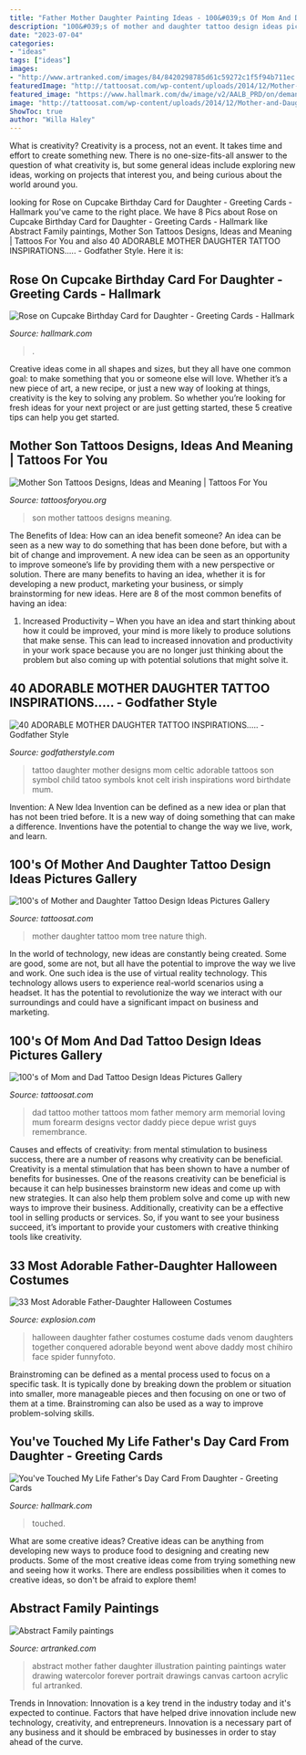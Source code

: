 ```yaml
---
title: "Father Mother Daughter Painting Ideas - 100&#039;s Of Mom And Dad Tattoo Design Ideas Pictures Gallery"
description: "100&#039;s of mother and daughter tattoo design ideas pictures gallery"
date: "2023-07-04"
categories:
- "ideas"
tags: ["ideas"]
images:
- "http://www.artranked.com/images/84/8420298785d61c59272c1f5f94b711ec.jpg"
featuredImage: "http://tattoosat.com/wp-content/uploads/2014/12/Mother-and-Daughter-10.jpg"
featured_image: "https://www.hallmark.com/dw/image/v2/AALB_PRD/on/demandware.static/-/Sites-hallmark-master/default/dw1d76318f/images/finished-goods/products/529FD3314/Lettering-on-Orange-Fathers-Day-Card-From-Daughter_529FD3314_02.jpg?sw=1920"
image: "http://tattoosat.com/wp-content/uploads/2014/12/Mother-and-Daughter-10.jpg"
ShowToc: true
author: "Willa Haley"
---
```



What is creativity?
Creativity is a process, not an event. It takes time and effort to create something new. There is no one-size-fits-all answer to the question of what creativity is, but some general ideas include exploring new ideas, working on projects that interest you, and being curious about the world around you.

	

		
looking for Rose on Cupcake Birthday Card for Daughter - Greeting Cards - Hallmark you've came to the right place. We have 8 Pics about Rose on Cupcake Birthday Card for Daughter - Greeting Cards - Hallmark like Abstract Family paintings, Mother Son Tattoos Designs, Ideas and Meaning | Tattoos For You and also 40 ADORABLE MOTHER DAUGHTER TATTOO INSPIRATIONS..... - Godfather Style. Here it is:
		
    
## Rose On Cupcake Birthday Card For Daughter - Greeting Cards - Hallmark

<img loading=lazy src="https://www.hallmark.com/dw/image/v2/AALB_PRD/on/demandware.static/-/Sites-hallmark-master/default/dw721669dc/images/finished-goods/Rose-on-Cupcake-Birthday-Card-for-Daughter-root-389LGE2004_PV.1.LGE2004.jpg_Source_Image.jpg" onerror="this.onerror=null;this.src='https://tse4.mm.bing.net/th?id=OIP.t-sU0N2LeHrrhrkSAXlMNgHaKz&amp;pid=15.1';" alt="Rose on Cupcake Birthday Card for Daughter - Greeting Cards - Hallmark">

_Source: hallmark.com_

>. 

	

Creative ideas come in all shapes and sizes, but they all have one common goal: to make something that you or someone else will love. Whether it’s a new piece of art, a new recipe, or just a new way of looking at things, creativity is the key to solving any problem. So whether you’re looking for fresh ideas for your next project or are just getting started, these 5 creative tips can help you get started.

    
## Mother Son Tattoos Designs, Ideas And Meaning | Tattoos For You

<img loading=lazy src="https://www.tattoosforyou.org/wp-content/uploads/2016/05/Mother-Son-Tattoos-Designs.jpg" onerror="this.onerror=null;this.src='https://tse2.mm.bing.net/th?id=OIP.3BsPJxJ1GxIIw5NluGTAtAHaJ3&amp;pid=15.1';" alt="Mother Son Tattoos Designs, Ideas and Meaning | Tattoos For You">

_Source: tattoosforyou.org_

>son mother tattoos designs meaning. 

	

The Benefits of Idea: How can an idea benefit someone?
An idea can be seen as a new way to do something that has been done before, but with a bit of change and improvement. A new idea can be seen as an opportunity to improve someone’s life by providing them with a new perspective or solution. There are many benefits to having an idea, whether it is for developing a new product, marketing your business, or simply brainstorming for new ideas. Here are 8 of the most common benefits of having an idea: 
1. Increased Productivity – When you have an idea and start thinking about how it could be improved, your mind is more likely to produce solutions that make sense. This can lead to increased innovation and productivity in your work space because you are no longer just thinking about the problem but also coming up with potential solutions that might solve it. 

    
## 40 ADORABLE MOTHER DAUGHTER TATTOO INSPIRATIONS..... - Godfather Style

<img loading=lazy src="http://godfatherstyle.com/wp-content/uploads/2016/02/mother-daughter-tattoo.jpg" onerror="this.onerror=null;this.src='https://tse1.mm.bing.net/th?id=OIP.ai8PjVREAIcv_F3C6BNHUgHaJ3&amp;pid=15.1';" alt="40 ADORABLE MOTHER DAUGHTER TATTOO INSPIRATIONS..... - Godfather Style">

_Source: godfatherstyle.com_

>tattoo daughter mother designs mom celtic adorable tattoos son symbol child tatoo symbols knot celt irish inspirations word birthdate mum. 

	

Invention: A New Idea
Invention can be defined as a new idea or plan that has not been tried before. It is a new way of doing something that can make a difference. Inventions have the potential to change the way we live, work, and learn.

    
## 100&#039;s Of Mother And Daughter Tattoo Design Ideas Pictures Gallery

<img loading=lazy src="http://tattoosat.com/wp-content/uploads/2014/12/Mother-and-Daughter-10.jpg" onerror="this.onerror=null;this.src='https://tse4.mm.bing.net/th?id=OIP.TXW5KWOJKdIFB5dvJgwH1QHaJ4&amp;pid=15.1';" alt="100&#039;s of Mother and Daughter Tattoo Design Ideas Pictures Gallery">

_Source: tattoosat.com_

>mother daughter tattoo mom tree nature thigh. 

	

In the world of technology, new ideas are constantly being created. Some are good, some are not, but all have the potential to improve the way we live and work. One such idea is the use of virtual reality technology. This technology allows users to experience real-world scenarios using a headset. It has the potential to revolutionize the way we interact with our surroundings and could have a significant impact on business and marketing.

    
## 100&#039;s Of Mom And Dad Tattoo Design Ideas Pictures Gallery

<img loading=lazy src="https://tattoosat.com/wp-content/uploads/2014/12/Mom-and-Dad-7.jpg" onerror="this.onerror=null;this.src='https://tse1.mm.bing.net/th?id=OIP.b09-wUKjLbZi3h19I1TlsgHaJ4&amp;pid=15.1';" alt="100&#039;s of Mom and Dad Tattoo Design Ideas Pictures Gallery">

_Source: tattoosat.com_

>dad tattoo mother tattoos mom father memory arm memorial loving mum forearm designs vector daddy piece depue wrist guys remembrance. 

	

Causes and effects of creativity: from mental stimulation to business success, there are a number of reasons why creativity can be beneficial.
Creativity is a mental stimulation that has been shown to have a number of benefits for businesses. One of the reasons creativity can be beneficial is because it can help businesses brainstorm new ideas and come up with new strategies. It can also help them problem solve and come up with new ways to improve their business. Additionally, creativity can be a effective tool in selling products or services. So, if you want to see your business succeed, it’s important to provide your customers with creative thinking tools like creativity.

    
## 33 Most Adorable Father-Daughter Halloween Costumes

<img loading=lazy src="http://www.explosion.com/wp-content/uploads/2016/10/father-daughter-halloween-costume-ideas-4-58060867128d4__605.jpg" onerror="this.onerror=null;this.src='https://tse2.mm.bing.net/th?id=OIP.FM-LheICklHrZ9U6XXr8UAHaJ3&amp;pid=15.1';" alt="33 Most Adorable Father-Daughter Halloween Costumes">

_Source: explosion.com_

>halloween daughter father costumes costume dads venom daughters together conquered adorable beyond went above daddy most chihiro face spider funnyfoto. 

	

Brainstroming can be defined as a mental process used to focus on a specific task. It is typically done by breaking down the problem or situation into smaller, more manageable pieces and then focusing on one or two of them at a time. Brainstroming can also be used as a way to improve problem-solving skills.

    
## You&#039;ve Touched My Life Father&#039;s Day Card From Daughter - Greeting Cards

<img loading=lazy src="https://www.hallmark.com/dw/image/v2/AALB_PRD/on/demandware.static/-/Sites-hallmark-master/default/dw1d76318f/images/finished-goods/products/529FD3314/Lettering-on-Orange-Fathers-Day-Card-From-Daughter_529FD3314_02.jpg?sw=1920" onerror="this.onerror=null;this.src='https://tse4.mm.bing.net/th?id=OIP.i-CEM3jaGjRRf6qGySZ0_wHaHa&amp;pid=15.1';" alt="You&#039;ve Touched My Life Father&#039;s Day Card From Daughter - Greeting Cards">

_Source: hallmark.com_

>touched. 

	

What are some creative ideas?
Creative ideas can be anything from developing new ways to produce food to designing and creating new products. Some of the most creative ideas come from trying something new and seeing how it works. There are endless possibilities when it comes to creative ideas, so don't be afraid to explore them!

    
## Abstract Family Paintings

<img loading=lazy src="http://www.artranked.com/images/84/8420298785d61c59272c1f5f94b711ec.jpg" onerror="this.onerror=null;this.src='https://tse1.mm.bing.net/th?id=OIP.z92O6H9H3r3JYo3pEdSgSAHaLs&amp;pid=15.1';" alt="Abstract Family paintings">

_Source: artranked.com_

>abstract mother father daughter illustration painting paintings water drawing watercolor forever portrait drawings canvas cartoon acrylic ful artranked. 

	

Trends in Innovation:
Innovation is a key trend in the industry today and it's expected to continue. Factors that have helped drive innovation include new technology, creativity, and entrepreneurs. Innovation is a necessary part of any business and it should be embraced by businesses in order to stay ahead of the curve.

